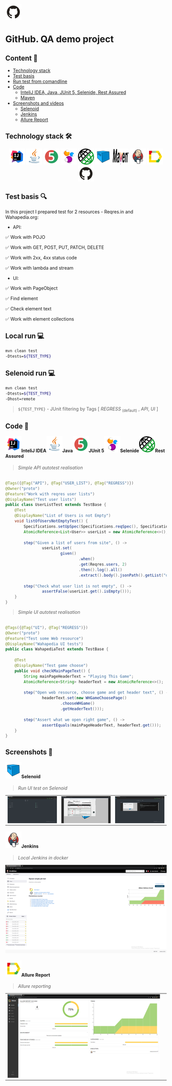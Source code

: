 <a href="https://github.com/"><img alt="github.com" height="50" src="readme_files/technologies/github.svg"/></a>

# GitHub. QA demo project

## Content :bookmark_tabs:

* <a href="#stack">Technology stack</a>
* <a href="#objects">Test basis</a>
* <a href="#console">Run test from comandline</a>
* <a href="#code">Code</a>
    + <a href="#intelij">InteliJ IDEA, Java, JUnit 5, Selenide, Rest Assured</a>
    + <a href="#maven">Maven</a>
* <a href="#screenshot">Screenshots and videos </a>
    + <a href="#selenoid">Selenoid</a>
    + <a href="#jenkins">Jenkins</a>
    + <a href="#allure">Allure Report</a>

<a id="stack"></a>

## Technology stack :hammer_and_wrench:

<div align="center">
<a href="https://www.jetbrains.com/idea/"><img alt="InteliJ IDEA" height="50" src="readme_files/technologies/intelij_idea.svg" width="50"/></a>
<a href="https://www.java.com/"><img alt="Java" height="50" src="readme_files/technologies/java.svg" width="50"/></a>
<a href="https://junit.org/junit5/"><img alt="JUnit 5" height="50" src="readme_files/technologies/junit5.svg" width="50"/></a>
<a href="https://selenide.org/"><img alt="Selenide" height="50" src="readme_files/technologies/selenide.svg" width="50"/></a>
<a href="https://rest-assured.io/"><img alt="Rest Assured" height="50" src="readme_files/technologies/rest_assured.png" width="50"/></a>
<a href="https://aerokube.com/selenoid/"><img alt="Selenoid" height="50" src="readme_files/technologies/selenoid.svg" width="50"/></a>
<a href="https://maven.apache.org/"><img alt="Maven" height="50" src="readme_files/technologies/maven.png" width="50"/></a>
<a href="https://www.jenkins.io/"><img alt="Jenkins" height="50" src="readme_files/technologies/jenkins.svg" width="50"/></a>
<a href="https://github.com/allure-framework/"><img alt="Allure" height="50" src="readme_files/technologies/allure.svg" width="50"/></a>
<a href="https://github.com/"><img alt="GitHub" height="50" src="readme_files/technologies/github.svg" width="50"/></a>
</div>

<a id="objects"></a>

## Test basis :mag:

In this project I prepared test for 2 resources - Reqres.in and Wahapedia.org:

* API:

:white_check_mark: Work with POJO

:white_check_mark: Work with GET, POST, PUT, PATCH, DELETE

:white_check_mark: Work with 2xx, 4xx status code

:white_check_mark: Work with lambda and stream

* UI:

:white_check_mark: Work with PageObject

:white_check_mark: Find element

:white_check_mark: Check element text

:white_check_mark: Work with element collections

<a id="console"></a>

## Local run :computer:

```bash
mvn clean test 
-Dtests=${TEST_TYPE}

```

## Selenoid run :computer:

```bash
mvn clean test 
-Dtests=${TEST_TYPE}
-Dhost=remote

```

> `${TEST_TYPE}` - JUnit filtering by Tags  [ *REGRESS* <sub>(default)</sub> , *API*, *UI* ]
>


<a id="code"></a>

## Code :floppy_disk:

<a id="intelij"></a>

#### <img alt="InteliJ IDEA" height="50" src="readme_files/technologies/intelij_idea.svg" width="50"/>InteliJ IDEA</a><img alt="Java" height="50" src="readme_files/technologies/java.svg" width="50"/>Java</a><img alt="JUnit 5" height="50" src="readme_files/technologies/junit5.svg" width="50"/>JUnit 5</a><img alt="Selenide" height="50" src="readme_files/technologies/selenide.svg" width="50"/>Selenide</a><img alt="Rest Assured" height="50" src="readme_files/technologies/rest_assured.png" width="50"/>Rest Assured</a>

> *Simple API autotest realisation*

```java

@Tags({@Tag("API"), @Tag("USER_LIST"), @Tag("REGRESS")})
@Owner("proto")
@Feature("Work with reqres user lists")
@DisplayName("Test user lists")
public class UserListTest extends TestBase {
    @Test
    @DisplayName("List of Users is not Empty")
    void listOfUsersNotEmptyTest() {
        Specifications.setUpSpec(Specifications.reqSpec(), Specifications.resSpec(200));
        AtomicReference<List<User>> userList = new AtomicReference<>();

        step("Given a list of users from site", () ->
                userList.set(
                        given()
                                .when()
                                .get(Reqres.users, 2)
                                .then().log().all()
                                .extract().body().jsonPath().getList("data", User.class)));

        step("Check what user list is not empty", () ->
                assertFalse(userList.get().isEmpty()));
    }
}
```

> *Simple UI autotest realisation*

```java

@Tags({@Tag("UI"), @Tag("REGRESS")})
@Owner("proto")
@Feature("Test some Web resource")
@DisplayName("Wahapedia UI tests")
public class WahapediaTest extends TestBase {

    @Test
    @DisplayName("Test game choose")
    public void checkMainPageText() {
        String mainPageHeaderText = "Playing This Game";
        AtomicReference<String> headerText = new AtomicReference<>();

        step("Open web resource, choose game and get header text", () ->
                headerText.set(new WHGameChoosePage()
                        .chooseWHGame()
                        .getHeaderText()));

        step("Assert what we open right game", () ->
                assertEquals(mainPageHeaderText, headerText.get()));
    }
}
```

<a id="screenshot"></a>

## Screenshots :camera_flash:

<a id="selenoid"></a>

#### <img alt="Selenoid" height="50" src="readme_files/technologies/selenoid.svg" width="50"/>Selenoid</a>

> *Run UI test on Selenoid*

<table>
    <tr>
        <td>
        <img src="readme_files/SelenoidContainers.png">
        </a>
        </td>
        <td>
        <img src="readme_files/SelenoidVNC.png">
        </a>
        </td>
        <td>
        <img src="readme_files/SelenoidVNC2.png">
        </a>
        </td>
    </tr>
</table>


<a id="jenkins"></a>

#### <img alt="Jenkins" height="50" src="readme_files/technologies/jenkins.svg" width="50"/>Jenkins</a>

> *Local Jenkins in docker*

<a>
<img src="readme_files/JenkinsSimpleProject.png" alt="Jenkins">
</a>



<a id="allure"></a>

#### </a><img alt="Allure" height="50" src="readme_files/technologies/allure.svg" width="50"/>Allure Report</a>

> *Allure reporting*

<table>
    <tr>
        <td>
        <img src="readme_files/AllureReport.png">
        </a>
        </td>
        <td>
        <img src="">
        </a>
        </td>
</table>